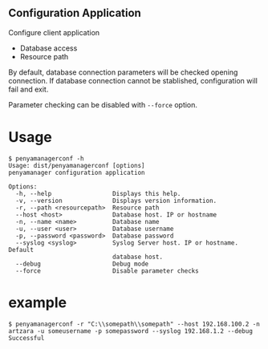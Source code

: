 Configuration Application
-------------------------

Configure client application

* Database access
* Resource path

By default, database connection parameters will be checked opening connection.
If database connection cannot be stablished, configuration will fail and exit.

Parameter checking can be disabled with `--force` option.

# Usage

```
$ penyamanagerconf -h
Usage: dist/penyamanagerconf [options]
penyamanager configuration application

Options:
  -h, --help                 Displays this help.
  -v, --version              Displays version information.
  -r, --path <resourcepath>  Resource path
  --host <host>              Database host. IP or hostname
  -n, --name <name>          Database name
  -u, --user <user>          Database username
  -p, --password <password>  Database password
  --syslog <syslog>          Syslog Server host. IP or hostname. Default
                             database host.
  --debug                    Debug mode
  --force                    Disable parameter checks
```

# example

```
$ penyamanagerconf -r "C:\\somepath\\somepath" --host 192.168.100.2 -n artzara -u someusername -p somepassword --syslog 192.168.1.2 --debug
Successful
```
